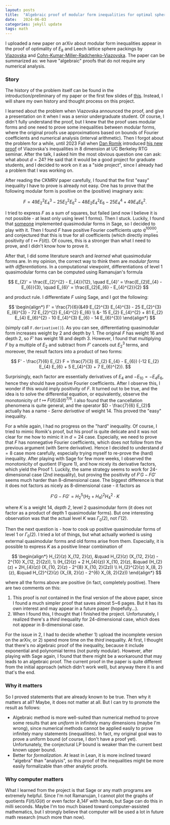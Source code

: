 ```yaml
---
layout: posts
title:  "Algebraic proof of modular form inequalities for optimal sphere packings"
date:   2024-06-03
categories: jekyll update
tags: math
---
```


I uploaded a new paper on arXiv about modular form inequalities appear in the proof of optimality of $E_{8}$ and Leech lattice sphere packings by [Viazovska](https://annals.math.princeton.edu/2017/185-3/p07) and [Cohn-Kumar-Miller-Radchenko-Viazovska](https://annals.math.princeton.edu/2017/185-3/p08).
The paper can be summarized as: we have "algebraic" proofs that do not require any numerical analysis.

### Story

The history of the problem itself can be found in the introduction/preliminary of my paper or the first few slides of [this](https://seewoo5.github.io/assets/spherepacking.pdf).
Instead, I will share my own history and thought process on this project.

I learned about the problem when Viazovska announced the proof, and give a presentation on it when I was a senior undergraduate student.
Of course, I didn't fully understand the proof, but I knew that the proof uses modular forms and one need to prove some inequalities between modular forms, where the original proofs use approximations based on bounds of Fourier coefficients and numerical analysis (interval arithmetic).
Then I forgot about the problem for a while, until 2023 Fall when [Dan Romik](https://www.math.ucdavis.edu/~romik/) introduced [his new proof](https://www.pnas.org/doi/full/10.1073/pnas.2304891120) of Viazovska's inequalities in $8$ dimension at UC Berkeley RTG seminar.
After the talk, I asked him the most obvious question one can ask: what about $d = 24$?
He said that it would be a good project for graduate students, and I decided to work on it as a "side project", since I already had a problem that I was working on.

After reading the CKMRV paper carefully, I found that the first "easy" inequality I have to prove is already not easy.
One has to prove that the following modular form is positive on the (positive) imaginary axis:

$$
F = 49 E_2^2 E_4^3 - 25 E_2^2 E_6^2 - 48 E_2 E_4^2 E_6 - 25 E_4^4 + 49 E_4 E_6^2.
$$

I tried to express $F$ as a sum of squares, but failed (and now I believe it is not possible - at least only using level $1$ forms). Then I stuck.
Luckily, I found that [someone](https://davidayotte.github.io/) implemented quasimodular forms in Sage, so I decided to play with it.
Then I found $F$ have positive Fourier coefficients upto $q^{10000}$, and conjectured that this is true for all coefficients (which directly implies positivity of $t \mapsto F(it)$).
Of coures, this is a stronger than what I need to prove, and I didn't know how to prove it.

After that, I did some literature search and *learned* what quasimodular forms are. In my opinion, the correct way to think them are *modular forms with differentiations*.
In a computational viewpoint, differentiations of level 1 quasimodular forms can be computed using Ramanujan's formula

$$
E_{2}' = \frac{E_{2}^{2} - E_{4}}{12}, \quad E_{4}' = \frac{E_{2}E_{4} - E_{6}}{3}, \quad E_{6}' = \frac{E_{2}E_{6} - E_{4}^{2}}{2}
$$

and product rule.
I differentiate $F$ using Sage, and I got the following:

$$
\begin{align*}
F' = \frac{7}{6}(&49 E_{2}^{3} E_{4}^{3} - 25 E_{2}^{3} E_{6}^{3} - 72 E_{2}^{2} E_{4}^{2} E_{6} \\
&- 15 E_{2} E_{4}^{2} + 81 E_{2} E_{4} E_{6}^{2} - 10 E_{4}^{3} E_{6} - 14 E_{6}^{3})
\end{align*}
$$

(simply call `F.derivative()`). As you can see, differentiating quasimodular form increases weight by 2 and depth by 1. The original $F$ has weight $16$ and depth $2$, so $F'$ has weight $18$ and depth $3$. However, I found that multiplying $F$ by a multiple of $E_{2}$ and subtract from $F'$ cancels out $E_{2}^{3}$ terms, and moreover, the result factors into a product of two forms:

$$
F' - \frac{7}{6} E_{2} F = \frac{7}{3} (E_{2} E_{4} - E_{6}) (-12 E_{2} E_{4} E_{6} + 5 E_{4}^{3} + 7 E_{6}^{2}).
$$

Surprisingly, each factor are essentially derivatives of $E_{4}$ and $-E_{10} = - E_{4} E_{6}$, hence they should have positive Fourier coefficients.
After I observe this, I wonder if this would imply positivity of $F$.
It turned out to be true, and the idea is to solve the differential equation, or equivalently, observe the monotonicity of $t \mapsto F(it) / \Delta(it)^{7/6}$.
I also found that the cancellation phenomena is quite general, and the operator $D - \frac{7}{6} E_{2}$ actually has a name - *Serre derivative* of weight $14$.
This proved the "easy" inequality.

For a while again, I had no progress on the "hard" inequality.
Of course, I tried to mimic Romik's proof, but his proof is quite delicate and it was not clear for me how to mimic it in $d = 24$ case.
Especially, we need to prove that $F$ has nonnegative Fourier coefficients, which does not follow from the previous argument (with Serre derivative).
Hence I decided to understand $d = 8$ case more carefully, especially trying myself to re-prove the (hard) inequality.
After playing with Sage for few more weeks, I observed the monotonicity of quotient (Figure 1), and how nicely its derivative factors, which yield the Proof 1.
Luckily, the same strategy seems to work for 24-dimensional case (2nd inequality), but proving the positivity of $F'G - FG'$ seems much harder than 8-dimensional case.
The biggest difference is that it does not factors as nicely as 8-dimensional case - it factors as

$$
F'G - FG' = H_{2}^{5} (H_2 + H_4)^{2} H_{4}^{2} \cdot K
$$

where $K$ is a weight 14, *depth 2*, level 2 quasimodular form (it does not factor as a product of depth 1 quasimodular forms).
But one interesting observation was that the actual level $K$ was $\Gamma_{0}(2)$, not $\Gamma(2)$.

Then the next question is - how to cook up positive quasimodular forms of level $1$ or $\Gamma_{0}(2)$.
I tried a lot of things, but what actually worked is using extermal quasimodular forms and old forms arise from them.
Especially, it is possible to express $K$ as a positive linear combination of

$$
\begin{align*}
H_{2}(z) X_{12, 2}(z), &\quad H_{2}(z) (X_{12, 2}(z) - 2^{10} X_{12, 2}(2z)), \\
(H_{2}(z) + 2 H_{4}(z)) X_{10, 2}(z), &\quad (H_{2}(z) + 2H_{4}(z)) (X_{10, 2}(z) - 2^{8} X_{10, 2}(2z)) \\
H_{2}^{2}(z) X_{8, 2}(z), &\quad H_{2}^{2}(z) (X_{8, 2}(z) - 2^{6} X_{8, 2}(2z))
\end{align*}
$$

where all the forms above are positive (in fact, completely positive).
There are two comments on this:

1. This proof is *not* contained in the final version of the above paper, since I found a much simpler proof that saves almost 5~6 pages. But it has its own interest and may appear in a future paper (hopefully...).
2. When I found this, I thought that I finished the project. Unfortunately, I realized there's a *third* inequality for 24-dimensional case, which does not appear in 8-dimensional case.

For the issue in 2, I had to decide whether 1) upload the incomplete version on the arXiv, or 2) spend more time on the *third* inequality.
At first, I thought that there's no algebraic proof of the inequality, because it include exponential and polynomial terms (not purely modular).
However, after playing with Sage again, I found that there might be a workaround that may leads to an algebraic proof.
The current proof in the paper is quite different from the initial approach (which didn't work well), but anyway there it is and that's the end.

### Why it matters

So I proved statements that are already known to be true. Then why it matters at all?
Maybe, it does not matter at all. But I can try to promote the result as follows:

- Algebraic method is more well-suited than numerical method to prove some results that are *uniform* in infinitely many dimensions (maybe I'm wrong), since numerical methods cannot be applied easily to prove infinitely many statements (inequalities). In fact, my original goal was to prove a uniform bound (of course, I don't have a proof yet).
Unfortunately, the conjectural LP bound is weaker than the current best known upper bound.
- Better for *formalization*. At least in Lean, it is more inclined toward "algebra" than "analysis", so this proof of the inequalities might be more easily formalizable than other analytic proofs.

### Why computer matters

What I learned from the project is that Sage or any math programs are extremely helpful.
Since I'm not Ramanujan, I cannot plot the graphs of quotients $F(it) / G(it)$ or even factor $\partial\_{14}F$ with hands, but Sage can do this in milli seconds.
Maybe I'm too much biased toward computer-assisted mathematics, but I strongly believe that computer will be used a lot in future math research (much more than now).
